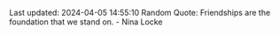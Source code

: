 Last updated: 2024-04-05 14:55:10
Random Quote: Friendships are the foundation that we stand on. - Nina Locke